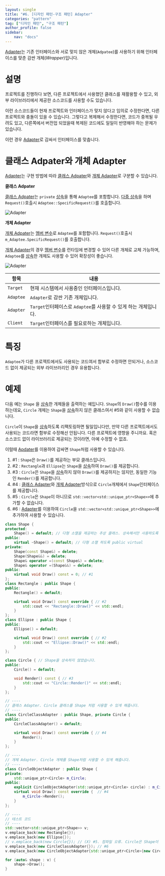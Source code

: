 ```yaml
---
layout: single
title: "#6. [디자인 패턴-구조 패턴] Adapter"
categories: "pattern"
tag: ["디자인 패턴", "구조 패턴"]
author_profile: false
sidebar: 
    nav: "docs"
---
```


[Adapter](https://tango1202.github.io/pattern/pattern-adapter/)는 기존 인터페이스와 서로 맞지 않은 개체(`Adpatee`)를 사용하기 위해 인터페이스를 맞춘 감싼 개체(*Wrapper*)입니다.

# 설명

프로젝트를 진행하다 보면, 다른 프로젝트에서 사용했던 클래스를 재활용할 수 있고, 외부 라이브러리에서 제공한 소스코드를 사용할 수도 있습니다.

이런 소스코드들이 현재 프로젝트와 인터페이스가 맞지 않다고 임의로 수정한다면, 다른 프로젝트와 충돌이 있을 수 있습니다. 그렇다고 복제해서 수정한다면, 코드가 중복될 우려도 있고, 다른쪽에서 버전업 되었을때 복제된 코드에도 일일이 반영해야 하는 문제가 있습니다.

이런 경우 [Adapter](https://tango1202.github.io/pattern/pattern-adapter/)로 감싸서 인터페이스를 맞춥니다.

# 클래스 Adpater와 개체 Adapter

[Adapter](https://tango1202.github.io/pattern/pattern-adapter/)는 구현 방법에 따라 [클래스 Adpater](https://tango1202.github.io/pattern/pattern-adapter/#%ED%81%B4%EB%9E%98%EC%8A%A4-adpater%EC%99%80-%EA%B0%9C%EC%B2%B4-adapter)와 [개체 Adapter](https://tango1202.github.io/pattern/pattern-adapter/#%ED%81%B4%EB%9E%98%EC%8A%A4-adpater%EC%99%80-%EA%B0%9C%EC%B2%B4-adapter)로 구분할 수 있습니다.

**클래스 Adpater**

[클래스 Adpater](https://tango1202.github.io/pattern/pattern-adapter/#%ED%81%B4%EB%9E%98%EC%8A%A4-adpater%EC%99%80-%EA%B0%9C%EC%B2%B4-adapter)는 `private` [상속](https://tango1202.github.io/legacy-cpp-oop/legacy-cpp-oop-inheritance/)을 통해 `Adaptee`를 포함합니다. [다중 상속](https://tango1202.github.io/legacy-cpp-oop/legacy-cpp-oop-inheritance/#%EB%8B%A4%EC%A4%91-%EC%83%81%EC%86%8D)을 하며 `Request()`호출시 `Adaptee::SpecificRequest()`를 호출합니다.

![Adapter](https://github.com/tango1202/tango1202.github.io/assets/133472501/8f206ca3-28a7-4458-9cef-87aa241da0ee)

**개체 Adapter**

[개체 Adpater](https://tango1202.github.io/pattern/pattern-adapter/#%ED%81%B4%EB%9E%98%EC%8A%A4-adpater%EC%99%80-%EA%B0%9C%EC%B2%B4-adapter)는 [멤버 변수](https://tango1202.github.io/legacy-cpp-oop/legacy-cpp-oop-member-variable/)로 `Adaptee`를 포함합니다. `Request()`호출시 `m_Adaptee.SpecificRequest()`를 호출합니다.

[개체 Adapter](https://github.com/tango1202/tango1202.github.io/assets/133472501/49143535-836d-43c3-a4af-c5c7ef44d6a9)의 경우 [멤버 변수](https://tango1202.github.io/legacy-cpp-oop/legacy-cpp-oop-member-variable/)를 런타임에 변경할 수 있어 다른 개체로 교체 가능하며, `Adaptee`를 [상속](https://tango1202.github.io/legacy-cpp-oop/legacy-cpp-oop-inheritance/)한 개체도 사용할 수 있어 확장성이 좋습니다.

![Adapter](https://github.com/tango1202/tango1202.github.io/assets/133472501/49143535-836d-43c3-a4af-c5c7ef44d6a9)

|항목|내용|
|--|--|
|`Target`|현재 시스템에서 사용중인 인터페이스입니다.|
|`Adaptee`|`Adapter`로 감싼 기존 개체입니다.|
|`Adapter`|`Target`인터페이스로 `Adaptee`를 사용할 수 있게 하는 개체입니다.|
|`Client`|`Target`인터페이스를 필요로하는 개체입니다.|

# 특징

`Adaptee`가 다른 프로젝트에서도 사용되는 코드여서 함부로 수정하면 안되거나, 소스코드 없이 제공되는 외부 라이브러리인 경우 유용합니다.

# 예제

다음 예는 `Shape` 을 [상속](https://tango1202.github.io/legacy-cpp-oop/legacy-cpp-oop-inheritance/)한 개체들을 출력하는 예입니다. `Shape`의 `Draw()`함수를 이용하는데요, `Circle` 개체는 `Shape`을 [상속](https://tango1202.github.io/legacy-cpp-oop/legacy-cpp-oop-inheritance/)하지 않은 클래스여서 #5와 같이 사용할 수 없습니다. 

`Circle`이 `Shape`을 [상속](https://tango1202.github.io/legacy-cpp-oop/legacy-cpp-oop-inheritance/)하도록 리팩토링하면 될일입니다만, 만약 다른 프로젝트에서도 사용되는 코드라면 함부로 수정해선 안됩니다. 다른 프로젝트에 영향을 주니까요. 혹은 소스코드 없이 라이브러리로 제공되는 것이라면, 아예 수정할 수 없죠. 

이럴때 [Apdater](https://tango1202.github.io/pattern/pattern-adapter/)를 이용하여 감싸면 `Shape`처럼 사용할 수 있습니다.

1. #1 : `Shape`은 `Draw()`를 제공하는 부모 클래스입니다.
2. #2 : `Rectangle`과 `Ellipse`는 `Shape`을 [상속](https://tango1202.github.io/legacy-cpp-oop/legacy-cpp-oop-inheritance/)하여 `Draw()`를 제공합니다.
3. #3 : `Circle`은 `Shape`을 [상속](https://tango1202.github.io/legacy-cpp-oop/legacy-cpp-oop-inheritance/)하지 않아 `Draw()`를 제공하지는 않지만, 동일한 기능인 `Render()`를 제공합니다.
4. #4 : [클래스 Adapter](https://tango1202.github.io/pattern/pattern-adapter/#%ED%81%B4%EB%9E%98%EC%8A%A4-adpater%EC%99%80-%EA%B0%9C%EC%B2%B4-adapter)와 [개체 Adapter](https://tango1202.github.io/pattern/pattern-adapter/#%ED%81%B4%EB%9E%98%EC%8A%A4-adpater%EC%99%80-%EA%B0%9C%EC%B2%B4-adapter)방식으로 `Circle`개체에서 `Shape`인터페이스를 제공합니다.
5. #5 : `Circle`은 `Shape`이 아니므로 `std::vector<std::unique_ptr<Shape>>`에 추가할 수 없습니다.
6. #6 : [Adapter](https://tango1202.github.io/pattern/pattern-adapter/)를 이용하여 `Circle`을 `std::vector<std::unique_ptr<Shape>>`에 추가하여 사용할 수 있습니다.

```cpp
class Shape {
protected:
    Shape() = default; // 다형 소멸을 제공하는 추상 클래스. 상속해서만 사용하도록 protected
public:
    virtual ~Shape() = default; // 다형 소멸 하도록 public virtual    
private:
    Shape(const Shape&) = delete; 
    Shape(Shape&&) = delete; 
    Shape& operator =(const Shape&) = delete; 
    Shape& operator =(Shape&&) = delete;   
public:
    virtual void Draw() const = 0; // #1
};
class Rectangle : public Shape {
public:
    Rectangle() = default;

    virtual void Draw() const override { // #2
        std::cout << "Rectangle::Draw()" << std::endl;
    }
};
class Ellipse : public Shape {
public:
    Ellipse() = default;

    virtual void Draw() const override { // #2
        std::cout << "Ellipse::Draw()" << std::endl;
    }
};

class Circle { // Shape을 상속하지 않았습니다.
public:
    Circle() = default;

    void Render() const { // #3
        std::cout << "Circle::Render()" << std::endl;            
    }
};  

// ----
// 클래스 Adapter. Circle 클래스를 Shape 처럼 사용할 수 있게 해줍니다.
// ----
class CircleClassAdapter : public Shape, private Circle {
public:
    CircleClassAdapter() = default;

    virtual void Draw() const override { // #4
        Render();
    }   
};

// ----
// 개체 Adapter. Circle 개체를 Shape처럼 사용할 수 있게 해줍니다.
// ----
class CircleObjectAdapter : public Shape {
private:
    std::unique_ptr<Circle> m_Circle;
public:
    explicit CircleObjectAdapter(std::unique_ptr<Circle> circle) : m_Circle(std::move(circle)) {}
    virtual void Draw() const override {  // #4
        m_Circle->Render();
    } 
};

// ----
// 테스트 코드
// ----
std::vector<std::unique_ptr<Shape>> v;
v.emplace_back(new Rectangle{}); 
v.emplace_back(new Ellipse{});
// v.emplace_back(new Circle{}); // (X) #5. 컴파일 오류. Circle은 Shape이 아닙니다.
v.emplace_back(new CircleClassAdapter{}); // #6
v.emplace_back(new CircleObjectAdapter{std::unique_ptr<Circle>{new Circle{}}}); // #6

for (auto& shape : v) {
    shape->Draw();
}    
```
